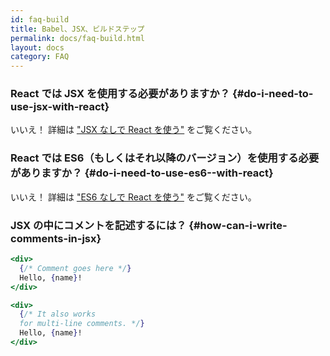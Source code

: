 ```yaml
---
id: faq-build
title: Babel、JSX、ビルドステップ
permalink: docs/faq-build.html
layout: docs
category: FAQ
---
```


### React では JSX を使用する必要がありますか？ {#do-i-need-to-use-jsx-with-react}

いいえ！ 詳細は ["JSX なしで React を使う"](/docs/react-without-jsx.html) をご覧ください。

### React では ES6（もしくはそれ以降のバージョン）を使用する必要がありますか？ {#do-i-need-to-use-es6--with-react}

いいえ！ 詳細は ["ES6 なしで React を使う"](/docs/react-without-es6.html) をご覧ください。

### JSX の中にコメントを記述するには？ {#how-can-i-write-comments-in-jsx}

```jsx
<div>
  {/* Comment goes here */}
  Hello, {name}!
</div>
```

```jsx
<div>
  {/* It also works 
  for multi-line comments. */}
  Hello, {name}! 
</div>
```
